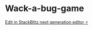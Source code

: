 # Wack-a-bug-game

[Edit in StackBlitz next generation editor ⚡️](https://stackblitz.com/~/github.com/Azizo93/Wack-a-bug-game)